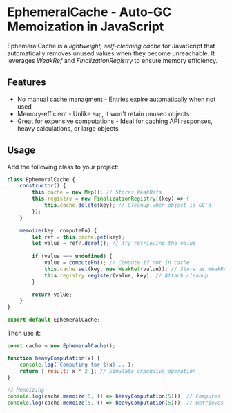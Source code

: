 # EphemeralCache - Auto-GC Memoization in JavaScript
EphemeralCache is a *lightweight, self-cleaning cache* for JavaScript that automatically removes unused values when they become unreachable. It leverages *WeakRef* and *FinalizationRegistry* to ensure memory efficiency.
## Features
* No manual cache managment - Entries expire automatically when not used
* Memory-efficient - Unlike `Map`, it won't retain unused objects
* Great for expensive computations - Ideal for caching API responses, heavy calculations, or large objects
## Usage
Add the following class to your project:
```javascript
class EphemeralCache {
	constructor() {
		this.cache = new Map(); // Stores WeakRefs
		this.registry = new FinalizationRegistry((key) => {
			this.cache.delete(key); // Cleanup when object is GC'd
		});
	}

	memoize(key, computeFn) {
		let ref = this.cache.get(key);
		let value = ref?.deref(); // Try retrieving the value
		
		if (value === undefined) {
			value = computeFn(); // Compute if not in cache
			this.cache.set(key, new WeakRef(value)); // Store as WeakRef
			this.registry.register(value, key); // Attach cleanup
		}

		return value;
	}
}

export default EphemeralCache;
```
Then use it:
```javascript
const cache = new EphemeralCache();

function heavyComputation(x) {
	console.log(`Computing for ${x}...`);
	return { result: x * 2 }; // Simulate expensive operation
}

// Memoizing
console.log(cache.memoize(5, () => heavyComputation(5))); // Computes
console.log(cache.memoize(5, () => heavyComputation(5))); // Retrieves from cache
```
